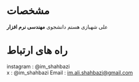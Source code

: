 # مشخصات

علی شهبازی هستم دانشجوی **مهندسی نرم افزار**

# راه های ارتباط

instagram : @im_shahbazi \
x : @im_shahbazi 
Email : im.ali.shahbazi@gmail.com

